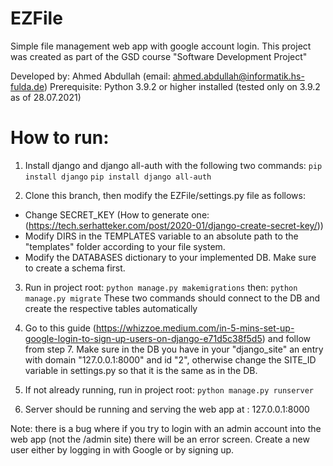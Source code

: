 # EZFile

Simple file management web app with google account login.
This project was created as part of the GSD course "Software Development Project"

Developed by: Ahmed Abdullah (email: ahmed.abdullah@informatik.hs-fulda.de)
Prerequisite: Python 3.9.2 or higher installed (tested only on 3.9.2 as of 28.07.2021)

# How to run:

1. Install django and django all-auth with the following two commands:
`pip install django` 
`pip install django all-auth`

2. Clone this branch, then modify the EZFile/settings.py file as follows:
- Change SECRET_KEY (How to generate one: (https://tech.serhatteker.com/post/2020-01/django-create-secret-key/))
- Modify DIRS in the TEMPLATES variable to an absolute path to the "templates" folder according to your file system.
- Modify the DATABASES dictionary to your implemented DB. Make sure to create a schema first.

3. Run in project root:
`python manage.py makemigrations` 
then:
`python manage.py migrate` 
These two commands should connect to the DB and create the respective tables automatically

4. Go to this guide (https://whizzoe.medium.com/in-5-mins-set-up-google-login-to-sign-up-users-on-django-e71d5c38f5d5) and follow from step 7.
Make sure in the DB you have in your "django_site" an entry with domain "127.0.0.1:8000" and id "2", 
otherwise change the SITE_ID variable in settings.py so that it is the same as in the DB.

5. If not already running, run in project root: 
`python manage.py runserver`

6. Server should be running and serving the web app at : 127.0.0.1:8000

Note: there is a bug where if you try to login with an admin account into the web app (not the /admin site) there will be an error screen.
Create a new user either by logging in with Google or by signing up.
